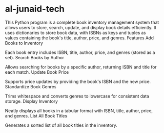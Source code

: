 # al-junaid-tech
This Python program is a complete book inventory management system that allows users to store, search, update, and display book details efficiently. It uses dictionaries to store book data, with ISBNs as keys and tuples as values containing the book's title, author, price, and genres.
 Features
Add Books to Inventory

Each book entry includes ISBN, title, author, price, and genres (stored as a set).
Search Books by Author

Allows searching for books by a specific author, returning ISBN and title for each match.
Update Book Price

Supports price updates by providing the book's ISBN and the new price.
Standardize Book Genres

Trims whitespace and converts genres to lowercase for consistent data storage.
Display Inventory

Neatly displays all books in a tabular format with ISBN, title, author, price, and genres.
List All Book Titles

Generates a sorted list of all book titles in the inventory.
